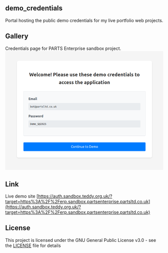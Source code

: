 ## demo_credentials
Portal hosting the public demo credentials for my live portfolio web projects.  


## Gallery
Credentials page for PARTS Enterprise sandbox project.
![Credentials page for PARTS Enterprise sandbox project.](demo-sandbox_partsenterprise_erp.png)


## Link
Live demo site
[https://auth.sandbox.teddy.org.uk/?target=https%3A%2F%2Ferp.sandbox.partsenterprise.partsltd.co.uk](https://auth.sandbox.teddy.org.uk/?target=https%3A%2F%2Ferp.sandbox.partsenterprise.partsltd.co.uk)


## License
This project is licensed under the GNU General Public License v3.0 - see the [LICENSE](LICENSE) file for details